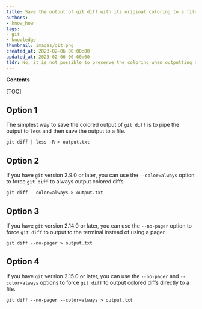 ```yaml
---
title: Save the output of git diff with its original coloring to a file
authors:
- know_how
tags:
- git
- knowledge
thumbnail: images/git.png
created_at: 2023-02-06 00:00:00
updated_at: 2023-02-06 00:00:00
tldr: No, it is not possible to preserve the coloring when outputting a git diff to a file.
---
```


**Contents**

[TOC]

## Option 1

The simplest way to save the colored output of `git diff` is to pipe the output to `less` and then save the output to a file.

```
git diff | less -R > output.txt
```

## Option 2

If you have `git` version 2.9.0 or later, you can use the `--color=always` option to force `git diff` to always output colored diffs.

```
git diff --color=always > output.txt
```

## Option 3

If you have `git` version 2.14.0 or later, you can use the `--no-pager` option to force `git diff` to output to the terminal instead of using a pager.

```
git diff --no-pager > output.txt
```

## Option 4

If you have `git` version 2.15.0 or later, you can use the `--no-pager` and `--color=always` options to force `git diff` to output colored diffs directly to a file.

```
git diff --no-pager --color=always > output.txt
```
